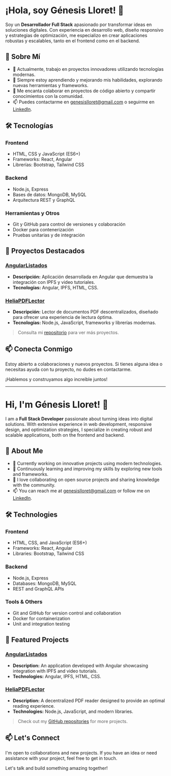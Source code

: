 # ¡Hola, soy Génesis Lloret! 👋

Soy un **Desarrollador Full Stack** apasionado por transformar ideas en soluciones digitales. Con experiencia en desarrollo web, diseño responsivo y estrategias de optimización, me especializo en crear aplicaciones robustas y escalables, tanto en el frontend como en el backend.

## 🚀 Sobre Mí

- 🔭 Actualmente, trabajo en proyectos innovadores utilizando tecnologías modernas.
- 🌱 Siempre estoy aprendiendo y mejorando mis habilidades, explorando nuevas herramientas y frameworks.
- 💬 Me encanta colaborar en proyectos de código abierto y compartir conocimientos con la comunidad.
- 📫 Puedes contactarme en [genesislloret@gmail.com](mailto:genesislloret@gmail.com) o seguirme en [LinkedIn](https://www.linkedin.com).

## 🛠️ Tecnologías

### Frontend
- HTML, CSS y JavaScript (ES6+)
- Frameworks: React, Angular
- Librerías: Bootstrap, Tailwind CSS

### Backend
- Node.js, Express
- Bases de datos: MongoDB, MySQL
- Arquitectura REST y GraphQL

### Herramientas y Otros
- Git y GitHub para control de versiones y colaboración
- Docker para contenerización
- Pruebas unitarias y de integración

## 📂 Proyectos Destacados

### [AngularListados](https://github.com/GenesisLloret/AngularListados)
- **Descripción:** Aplicación desarrollada en Angular que demuestra la integración con IPFS y video tutoriales.  
- **Tecnologías:** Angular, IPFS, HTML, CSS.

### [HeliaPDFLector](https://github.com/GenesisLloret/HeliaPDFLector)
- **Descripción:** Lector de documentos PDF descentralizados, diseñado para ofrecer una experiencia de lectura óptima.  
- **Tecnologías:** Node.js, JavaScript, frameworks y librerías modernas.

> Consulta mi [repositorio](https://github.com/GenesisLloret?tab=repositories) para ver más proyectos.

## 📫 Conecta Conmigo

Estoy abierto a colaboraciones y nuevos proyectos. Si tienes alguna idea o necesitas ayuda con tu proyecto, no dudes en contactarme.

¡Hablemos y construyamos algo increíble juntos!

---

# Hi, I'm Génesis Lloret! 👋

I am a **Full Stack Developer** passionate about turning ideas into digital solutions. With extensive experience in web development, responsive design, and optimization strategies, I specialize in creating robust and scalable applications, both on the frontend and backend.

## 🚀 About Me

- 🔭 Currently working on innovative projects using modern technologies.
- 🌱 Continuously learning and improving my skills by exploring new tools and frameworks.
- 💬 I love collaborating on open source projects and sharing knowledge with the community.
- 📫 You can reach me at [genesislloret@gmail.com](mailto:genesislloret@gmail.com) or follow me on [LinkedIn](https://www.linkedin.com).

## 🛠️ Technologies

### Frontend
- HTML, CSS, and JavaScript (ES6+)
- Frameworks: React, Angular
- Libraries: Bootstrap, Tailwind CSS

### Backend
- Node.js, Express
- Databases: MongoDB, MySQL
- REST and GraphQL APIs

### Tools & Others
- Git and GitHub for version control and collaboration
- Docker for containerization
- Unit and integration testing

## 📂 Featured Projects

### [AngularListados](https://github.com/GenesisLloret/AngularListados)
- **Description:** An application developed with Angular showcasing integration with IPFS and video tutorials.
- **Technologies:** Angular, IPFS, HTML, CSS.

### [HeliaPDFLector](https://github.com/GenesisLloret/HeliaPDFLector)
- **Description:** A decentralized PDF reader designed to provide an optimal reading experience.
- **Technologies:** Node.js, JavaScript, and modern libraries.

> Check out my [GitHub repositories](https://github.com/GenesisLloret?tab=repositories) for more projects.

## 📫 Let's Connect

I'm open to collaborations and new projects. If you have an idea or need assistance with your project, feel free to get in touch.

Let's talk and build something amazing together!
